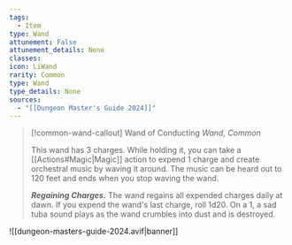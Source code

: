 ```yaml
---
tags:
  - Item
type: Wand
attunement: False
attunement_details: None
classes:
icon: LiWand
rarity: Common
type: Wand
type_details: None
sources: 
  - "[[Dungeon Master's Guide 2024]]"
---
```

>[!common-wand-callout] Wand of Conducting
>_Wand, Common_
>
>This wand has 3 charges. While holding it, you can take a [[Actions#Magic\|Magic]] action to expend 1 charge and create orchestral music by waving it around. The music can be heard out to 120 feet and ends when you stop waving the wand.
>
>**_Regaining Charges._** The wand regains all expended charges daily at dawn. If you expend the wand's last charge, roll 1d20. On a 1, a sad tuba sound plays as the wand crumbles into dust and is destroyed.
>


![[dungeon-masters-guide-2024.avif|banner]]